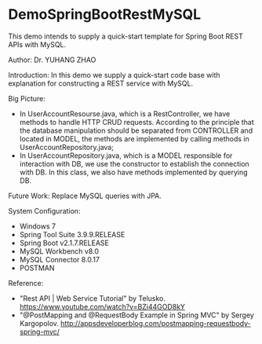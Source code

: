 # DemoSpringBootRestMySQL
This demo intends to supply a quick-start template for Spring Boot REST APIs with MySQL. 

Author: Dr. YUHANG ZHAO

Introduction: 
In this demo we supply a quick-start code base with explanation for constructing a REST service with MySQL.

Big Picture:
- In UserAccountResourse.java, which is a RestController, we have methods to handle HTTP CRUD requests. According to the principle that the database manipulation should be separated from CONTROLLER and located in MODEL, the methods are implemented by calling methods in UserAccountRepository.java;
- In UserAccountRepository.java, which is a MODEL responsible for interaction with DB, we use the constructor to establish the connection with DB. In this class, we also have methods implemented by querying DB.

Future Work: Replace MySQL queries with JPA.

System Configuration:
- Windows 7
- Spring Tool Suite 3.9.9.RELEASE
- Spring Boot v2.1.7.RELEASE
- MySQL Workbench v8.0
- MySQL Connector 8.0.17
- POSTMAN

Reference: 
- "Rest API | Web Service Tutorial" by Telusko. https://www.youtube.com/watch?v=BZi44GOD8kY
- "@PostMapping and @RequestBody Example in Spring MVC" by Sergey Kargopolov. http://appsdeveloperblog.com/postmapping-requestbody-spring-mvc/
